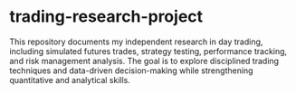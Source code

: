 # trading-research-project
This repository documents my independent research in day trading, including simulated futures trades, strategy testing, performance tracking, and risk management analysis. The goal is to explore disciplined trading techniques and data-driven decision-making while strengthening quantitative and analytical skills.
